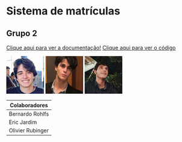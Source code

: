 # Sistema de matrículas

## Grupo 2

[Clique aqui para ver a documentação!](./projeto/)
[Clique aqui para ver o código](./implementacao/)

 ![](./imagens-colaboradores/colaborador1.jpg)
 ![](./imagens-colaboradores/ericperfil.jpeg)
 ![](./imagens-colaboradores/olivierperfil.png)

 | Colaboradores |
 | --- |
 | Bernardo Rohlfs |
 | Eric Jardim |
 | Olivier Rubinger |
